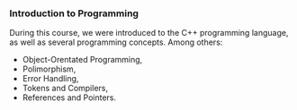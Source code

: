 ### Introduction to Programming
During this course, we were introduced to the C++ programming language, as well as several programming concepts.
Among others:
* Object-Orentated Programming,
* Polimorphism,
* Error Handling,
* Tokens and Compilers,
* References and Pointers.
